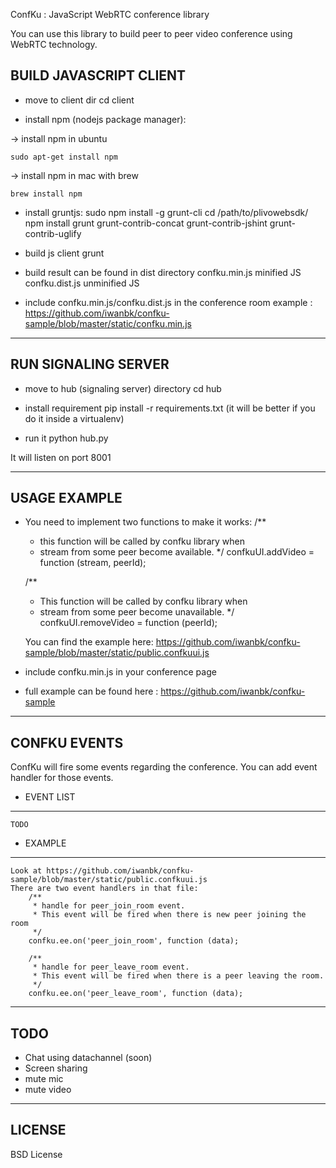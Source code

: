 ConfKu : JavaScript WebRTC conference library

You can use this library to build peer to peer video conference using WebRTC technology.

BUILD JAVASCRIPT CLIENT
----------------------
* move to client dir
    cd client

* install npm (nodejs package manager):

-> install npm in ubuntu
    
    sudo apt-get install npm

-> install npm in mac with brew
    
    brew install npm

* install gruntjs:
    sudo npm install -g grunt-cli
    cd /path/to/plivowebsdk/
    npm install grunt grunt-contrib-concat grunt-contrib-jshint grunt-contrib-uglify

* build js client
    grunt

* build result can be found in dist directory
    confku.min.js   minified JS
    confku.dist.js unminified JS

* include confku.min.js/confku.dist.js in the conference room
    example : https://github.com/iwanbk/confku-sample/blob/master/static/confku.min.js


--------------------
RUN SIGNALING SERVER
--------------------
* move to hub (signaling server) directory 
    cd hub

* install requirement
    pip install -r requirements.txt
    (it will be better if you do it inside a virtualenv)

* run it
    python hub.py

It will listen on port 8001


------------
USAGE EXAMPLE
------------
* You need to implement two functions to make it works:
    /**
    * this function will be called by confku library when
    * stream from some peer become available.
    */
    confkuUI.addVideo = function (stream, peerId);

    /**
     * This function will be called by confku library when 
     * stream from some peer become unavailable.
     */
    confkuUI.removeVideo = function (peerId);
    
    You can find the example here:
    https://github.com/iwanbk/confku-sample/blob/master/static/public.confkuui.js

* include confku.min.js in your conference page

* full example can be found here : https://github.com/iwanbk/confku-sample


-------------
CONFKU EVENTS
-------------
ConfKu will fire some events regarding the conference.
You can add event handler for those events.

* EVENT LIST
-----------
    TODO

* EXAMPLE
----------
    Look at https://github.com/iwanbk/confku-sample/blob/master/static/public.confkuui.js
    There are two event handlers in that file:
        /**
         * handle for peer_join_room event.
         * This event will be fired when there is new peer joining the room
         */
        confku.ee.on('peer_join_room', function (data);

        /**
         * handle for peer_leave_room event.
         * This event will be fired when there is a peer leaving the room.
         */
        confku.ee.on('peer_leave_room', function (data);


----
TODO
----
* Chat using datachannel (soon)
* Screen sharing
* mute mic
* mute video

-------
LICENSE
------
BSD License
